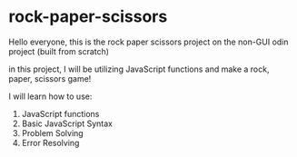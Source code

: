 # rock-paper-scissors

Hello everyone, this is the rock paper scissors project on the non-GUI odin project (built from scratch)

in this project, I will be utilizing JavaScript functions and make a rock, paper, scissors game!

I will learn how to use:

1) JavaScript functions
2) Basic JavaScript Syntax
3) Problem Solving
4) Error Resolving